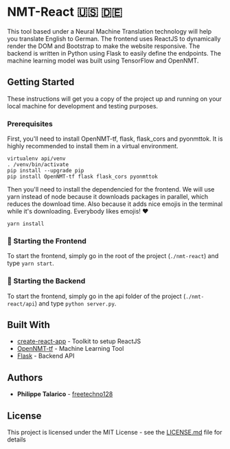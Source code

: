 # NMT-React :us: :de:

This tool based under a Neural Machine Translation technology will help you translate English to German. The frontend uses ReactJS to dynamically render the DOM and Bootstrap to make the website responsive. The backend is written in Python using Flask to easily define the endpoints. The machine learning model was built using TensorFlow and OpenNMT.

## Getting Started

These instructions will get you a copy of the project up and running on your local machine for development and testing purposes.

### Prerequisites

First, you'll need to install OpenNMT-tf, flask, flask_cors and pyonmttok. It is highly recommended to install them in a virtual environment.

```
virtualenv api/venv
. /venv/bin/activate
pip install --upgrade pip
pip install OpenNMT-tf flask flask_cors pyonmttok 
```

Then you'll need to install the dependencied for the frontend. We will use yarn instead of node because it downloads packages in parallel, which reduces the download time. Also because it adds nice emojis in the terminal while it's downloading. Everybody likes emojis! :heart:

```
yarn install
```

### :rocket: Starting the Frontend

To start the frontend, simply go in the root of the project (`./nmt-react`) and type  `yarn start`.

### :snake: Starting the Backend

To start the frontend, simply go in the api folder of the project (`./nmt-react/api`) and type  `python server.py`.

## Built With

* [create-react-app](https://github.com/facebook/create-react-app) - Toolkit to setup ReactJS
* [OpenNMT-tf](https://opennmt.net/) - Machine Learning Tool
* [Flask](https://github.com/pallets/flask) - Backend API

## Authors

* **Philippe Talarico** - [freetechno128](https://github.com/freetechno128)

## License

This project is licensed under the MIT License - see the [LICENSE.md](LICENSE.md) file for details


